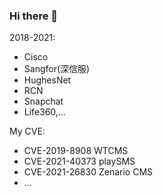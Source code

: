 ### Hi there 👋

<!--
**ProjectOnez/ProjectOnez** is a ✨ _special_ ✨ repository because its `README.md` (this file) appears on your GitHub profile.

Here are some ideas to get you started:

- 🔭 I’m currently working on ...
- 🌱 I’m currently learning ...
- 👯 I’m looking to collaborate on ...
- 🤔 I’m looking for help with ...
- 💬 Ask me about ...
- 📫 How to reach me: ...
- 😄 Pronouns: ...
- ⚡ Fun fact: ...
-->

2018-2021:
* Cisco
* Sangfor(深信服)
* HughesNet
* RCN
* Snapchat
* Life360,...

My CVE:
* CVE-2019-8908 WTCMS 
* CVE-2021-40373 playSMS
* CVE-2021-26830 Zenario CMS
* ...
